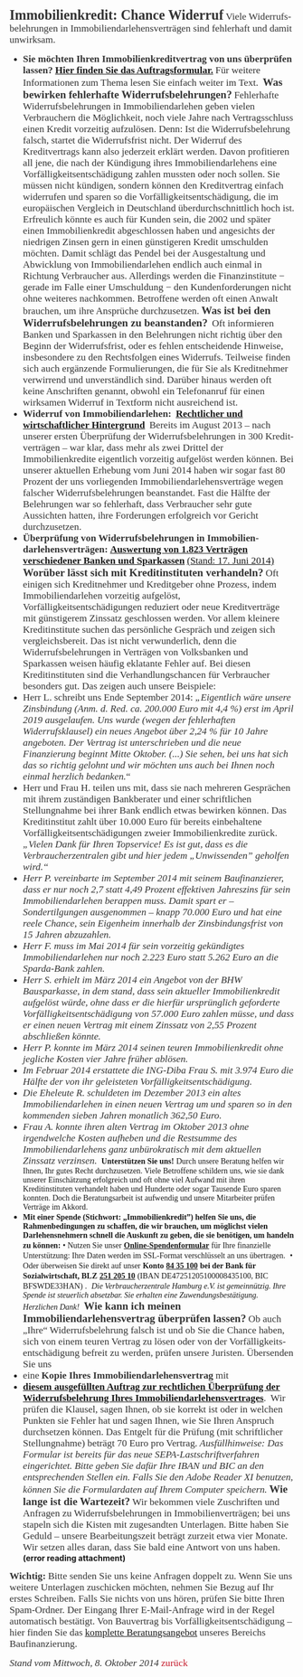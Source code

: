 <span style="font-family:Verdana-Bold;font-size:18.200000762939453pt;color:#343434ff;"><b>Immobilienkredit: Chance Widerruf</b></span>
<span style="font-family:Verdana;font-size:13pt;color:#343434ff;">Viele Widerrufs­belehrungen in Immobilien­­darlehens­­verträgen sind fehlerhaft und damit unwirksam.</span>
- <span style="font-family:Verdana-Bold;font-size:13pt;color:#343434ff;"><b>Sie möchten Ihren Immobilienkreditvertrag von uns überprüfen lassen?</b></span> <a href="http://www.vzhh.de/baufinanzierung/309894/widerrufsbelehrung-auftrag-zur-ueberpruefung.aspx" rel="noopener" class="external-link" target="_blank" style="font-family:Verdana-Bold;font-size:13pt;color:#dca0dff;"><b>Hier finden Sie das Auftrags­formular.</b></a> <span style="font-family:Verdana;font-size:13pt;color:#343434ff;">Für weitere Informationen zum Thema lesen Sie einfach weiter im Text.</span> 
<span style="font-family:Verdana-Bold;font-size:14.300000190734863pt;color:#343434ff;"><b>Was bewirken fehlerhafte Widerrufsbelehrungen?</b></span>
<span style="font-family:Verdana;font-size:13pt;color:#343434ff;">Fehlerhafte Widerrufsbelehrungen in Immobiliendarlehen geben vielen Verbrauchern die Möglichkeit, noch viele Jahre nach Vertragsschluss einen Kredit vorzeitig aufzulösen. Denn: Ist die Widerrufsbelehrung falsch, startet die Widerrufsfrist nicht. Der Widerruf des Kreditvertrags kann also jederzeit erklärt werden.</span>
<span style="font-family:Verdana;font-size:13pt;color:#343434ff;">Davon profitieren all jene, die nach der Kündigung ihres Immobilien­darlehens eine Vorfälligkeits­entschädigung zahlen mussten oder noch sollen. Sie müssen nicht kündigen, sondern können den Kreditvertrag einfach widerrufen und sparen so die Vorfälligkeitsentschädigung, die im europäischen Vergleich in Deutschland überdurch­schnittlich hoch ist. Erfreulich könnte es auch für Kunden sein, die 2002 und später einen Immobilienkredit abgeschlossen haben und angesichts der niedrigen Zinsen gern in einen günstigeren Kredit umschulden möchten. Damit schlägt das Pendel bei der Ausgestaltung und Abwicklung von Immobiliendarlehen endlich auch einmal in Richtung Verbraucher aus. Allerdings werden die Finanzinstitute − gerade im Falle einer Umschuldung − den Kundenforderungen nicht ohne weiteres nachkommen. Betroffene werden oft einen Anwalt brauchen, um ihre Ansprüche durchzusetzen.</span>
<span style="font-family:Verdana-Bold;font-size:14.300000190734863pt;color:#343434ff;"><b>Was ist bei den Widerrufsbelehrungen zu beanstanden?</b></span> 
<span style="font-family:Verdana;font-size:13pt;color:#343434ff;">Oft informieren Banken und Sparkassen in den Belehrungen nicht richtig über den Beginn der Widerrufsfrist, oder es fehlen entscheidende Hinweise, insbesondere zu den Rechtsfolgen eines Widerrufs. Teilweise finden sich auch ergänzende Formulierungen, die für Sie als Kreditnehmer verwirrend und unverständlich sind. Darüber hinaus werden oft keine Anschriften genannt, obwohl ein Telefonanruf für einen wirksamen Widerruf in Textform nicht ausreichend ist.</span>
- <span style="font-family:Verdana-Bold;font-size:13pt;color:#343434ff;"><b>Widerruf von Immobiliendarlehen:</b></span>  <a href="http://www.vzhh.de/baufinanzierung/314794/widerrufsbelehrung-wirtschaftlicher-und-rechtlicher-hintergrund.aspx" rel="noopener" class="external-link" target="_blank" style="font-family:Verdana-Bold;font-size:13pt;color:#dca0dff;"><b>Rechtlicher und wirtschaftlicher Hintergrund</b></a> 
<span style="font-family:Verdana;font-size:13pt;color:#343434ff;">Bereits im August 2013 – nach unserer ersten Überprüfung der Widerrufs­­belehrungen in 300 Kredit­verträgen – war klar, dass mehr als zwei Drittel der Immobilienkredite eigentlich vorzeitig aufgelöst werden können. Bei unserer aktuellen Erhebung vom Juni 2014 haben wir sogar fast 80 Prozent der uns vorliegenden Immobiliendarlehensverträge wegen falscher Widerrufsbelehrungen beanstandet. Fast die Hälfte der Belehrungen war so fehlerhaft, dass Verbraucher sehr gute Aussichten hatten, ihre Forderungen erfolgreich vor Gericht durchzusetzen.</span>
- <span style="font-family:Verdana-Bold;font-size:13pt;color:#343434ff;"><b>Überprüfung von Widerrufsbelehrungen in Immo­bilien­darlehens­verträgen:</b></span> <a href="http://www.vzhh.de/baufinanzierung/341621/widerrufsbelehrung-auswertung-von-1823-faellen.aspx" rel="noopener" class="external-link" target="_blank" style="font-family:Verdana-Bold;font-size:13pt;color:#dca0dff;"><b>Auswertung von 1.823 Verträgen verschiedener Banken und Sparkassen</b></a> <a href="http://www.vzhh.de/baufinanzierung/341621/widerrufsbelehrung-auswertung-von-1823-faellen.aspx" rel="noopener" class="external-link" target="_blank" style="font-family:Verdana;font-size:13pt;color:#dca0dff;">(Stand: 17. Juni 2014)</a> 
<span style="font-family:Verdana-Bold;font-size:14.300000190734863pt;color:#343434ff;"><b>Worüber lässt sich mit Kreditinstituten verhandeln?</b></span>
<span style="font-family:Verdana;font-size:13pt;color:#343434ff;">Oft einigen sich Kreditnehmer und Kreditgeber ohne Prozess, indem Immobiliendarlehen vorzeitig aufgelöst, Vorfälligkeitsentschädigungen reduziert oder neue Kreditverträge mit günstigerem Zinssatz geschlossen werden.</span>
<span style="font-family:Verdana;font-size:13pt;color:#343434ff;">Vor allem kleinere Kreditinstitute suchen das persönliche Gespräch und zeigen sich vergleichsbereit. Das ist nicht verwunderlich, denn die Widerrufsbelehrungen in Verträgen von Volksbanken und Sparkassen weisen häufig eklatante Fehler auf. Bei diesen Kreditinstituten sind die Verhandlungschancen für Verbraucher besonders gut. Das zeigen auch unsere Beispiele:</span>
- <span style="font-family:Verdana;font-size:13pt;color:#343434ff;">Herr L. schreibt uns Ende September 2014:</span> <span style="font-family:Verdana-Italic;font-size:13pt;color:#343434ff;"><i>„Eigentlich wäre unsere Zinsbindung (Anm. d. Red. ca. 200.000 Euro mit 4,4 %) erst im April 2019 ausgelaufen. Uns wurde (wegen der fehlerhaften Widerrufsklausel) ein neues Angebot über 2,24 % für 10 Jahre angeboten. Der Vertrag ist unterschrieben und die neue Finanzierung beginnt Mitte Oktober. (...) Sie sehen, bei uns hat sich das so richtig gelohnt und wir möchten uns auch bei Ihnen noch einmal herzlich bedanken.</i></span><span style="font-family:Verdana;font-size:13pt;color:#343434ff;">“</span> 
- <span style="font-family:Verdana;font-size:13pt;color:#343434ff;">Herr und Frau H. teilen uns mit, dass sie nach mehreren Gesprächen mit ihrem zuständigen Bankberater und einer schriftlichen Stellungnahme bei ihrer Bank endlich etwas bewirken können. Das Kreditinstitut zahlt über 10.000 Euro für bereits einbehaltene Vorfälligkeitsentschädigungen zweier Immobilienkredite zurück.</span> <span style="font-family:Verdana-Italic;font-size:13pt;color:#343434ff;"><i>„Vielen Dank für Ihren Topservice! Es ist gut, dass es die Verbraucherzentralen gibt und hier jedem „Unwissenden” geholfen wird.“</i></span> 
- <span style="font-family:Verdana-Italic;font-size:13pt;color:#343434ff;"><i>Herr P. vereinbarte im September 2014 mit seinem Baufinanzierer, dass er nur noch 2,7 statt 4,49 Prozent effektiven Jahreszins für sein Immobiliendarlehen berappen muss. Damit spart er – Sondertilgungen ausgenommen – knapp 70.000 Euro und hat eine reele Chance, sein Eigenheim innerhalb der Zinsbindungsfrist von 15 Jahren abzuzahlen.</i></span> 
- <span style="font-family:Verdana-Italic;font-size:13pt;color:#343434ff;"><i>Herr F. muss im Mai 2014 für sein vorzeitig gekündigtes Immobiliendarlehen nur noch 2.223 Euro statt 5.262 Euro an die Sparda-Bank zahlen.</i></span>  
- <span style="font-family:Verdana-Italic;font-size:13pt;color:#343434ff;"><i>Herr S. erhielt im März 2014 ein Angebot von der BHW Bausparkasse, in dem stand, dass sein aktueller Immobilienkredit aufgelöst würde, ohne dass er die hierfür ursprünglich geforderte Vorfälligkeitsentschädigung von 57.000 Euro zahlen müsse, und dass er einen neuen Vertrag mit einem Zinssatz von 2,55 Prozent abschließen könnte.</i></span> 
- <span style="font-family:Verdana-Italic;font-size:13pt;color:#343434ff;"><i>Herr P. konnte im März 2014 seinen teuren Immobilienkredit ohne jegliche Kosten vier Jahre früher ablösen.</i></span>  
- <span style="font-family:Verdana-Italic;font-size:13pt;color:#343434ff;"><i>Im Februar 2014 erstattete die ING-Diba Frau S. mit 3.974 Euro die Hälfte der von ihr geleisteten Vorfälligkeitsentschädigung.</i></span>  
- <span style="font-family:Verdana-Italic;font-size:13pt;color:#343434ff;"><i>Die Eheleute R. schuldeten im Dezember 2013 ein altes Immobiliendarlehen in einen neuen Vertrag um und sparen so in den kommenden sieben Jahren monatlich 362,50 Euro.</i></span> 
- <span style="font-family:Verdana-Italic;font-size:13pt;color:#343434ff;"><i>Frau A. konnte ihren alten Vertrag im Oktober 2013 ohne irgendwelche Kosten aufheben und die Restsumme des Immobiliendarlehens ganz unbürokratisch mit dem aktuellen Zinssatz verzinsen.</i></span> 
<span style="font-family:Verdana-Bold;color:#000ff;"><b>Unterstützen Sie uns!</b></span> <span style="font-family:Verdana;color:#000ff;">Durch unsere Beratung helfen wir Ihnen, Ihr gutes Recht durchzusetzen. Viele Betroffene schildern uns, wie sie dank unserer Einschätzung erfolgreich und oft ohne viel Aufwand mit ihren Kreditinstituten verhandelt haben und Hunderte oder sogar Tausende Euro sparen konnten. Doch die Beratungsarbeit ist aufwendig und unsere Mitarbeiter prüfen Verträge im Akkord.</span>
- <span style="font-family:Verdana-Bold;color:#000ff;"><b>Mit einer Spende (Stichwort: „Immobilienkredit”) helfen Sie uns, die Rahmenbedingungen zu schaffen, die wir brauchen, um möglichst vielen Darlehensnehmern schnell die Auskunft zu geben, die sie benötigen, um handeln zu können:</b></span>		<span style="font-family:Verdana;color:#000ff;">•	Nutzen Sie unser</span> <a href="https://www.vzhh.de/docs/27373/spende-online.aspx" rel="noopener" class="external-link" target="_blank" style="font-family:Verdana-Bold;color:#dca0dff;"><b>Online-Spendenformular</b></a> <span style="font-family:Verdana;color:#000ff;">für Ihre finanzielle Unterstützung: Ihre Daten werden im SSL-Format verschlüsselt an uns übertragen.</span> 
	<span style="font-family:Verdana;color:#000ff;">•	Oder überweisen Sie direkt auf unser</span> <span style="font-family:Verdana-Bold;color:#000ff;"><b>Konto</b></span> <a href="tel:84%2035%20100" rel="noopener" class="external-link" target="_blank" style="font-family:Verdana-Bold;color:#dca0dff;"><b>84 35 100</b></a> <span style="font-family:Verdana-Bold;color:#000ff;"><b>bei der Bank für Sozialwirtschaft, BLZ</b></span> <a href="tel:251%20205%2010" rel="noopener" class="external-link" target="_blank" style="font-family:Verdana-Bold;color:#dca0dff;"><b>251 205 10</b></a> <span style="font-family:Verdana;color:#000ff;">(IBAN DE47251205100008435100, BIC BFSWDE33HAN)</span> <span style="font-family:Verdana;color:#000ff;">.</span> 	<span style="font-family:Verdana-Italic;color:#000ff;"><i>Die Verbraucherzentrale Hamburg e.V. ist gemeinnützig. Ihre Spende ist steuerlich absetzbar. Sie erhalten eine Zuwendungsbestätigung. Herzlichen Dank!</i></span>
 <span style="font-family:Verdana-Bold;font-size:14.300000190734863pt;color:#343434ff;"><b>Wie kann ich meinen Immobiliendarlehensvertrag überprüfen lassen?</b></span>
<span style="font-family:Verdana;font-size:13pt;color:#343434ff;">Ob auch „Ihre“ Widerrufsbelehrung falsch ist und ob Sie die Chance haben, sich von einem teuren Vertrag zu lösen oder von der Vor­fällig­keits­ent­schädigung befreit zu werden, prüfen unsere Juristen.</span>
<span style="font-family:Verdana;font-size:13pt;color:#343434ff;">Übersenden Sie uns</span>
- <span style="font-family:Verdana;font-size:13pt;color:#343434ff;">eine</span> <span style="font-family:Verdana-Bold;font-size:13pt;color:#343434ff;"><b>Kopie Ihres Immobiliendarlehensvertrag</b></span> <span style="font-family:Verdana;font-size:13pt;color:#343434ff;">mit</span> 
- <a href="http://www.vzhh.de/baufinanzierung/309894/widerrufsbelehrung-auftrag-zur-ueberpruefung.aspx" rel="noopener" class="external-link" target="_blank" style="font-family:Verdana-Bold;font-size:13pt;color:#dca0dff;"><b>diesem ausgefüllten Auftrag zur rechtlichen Überprüfung der Widerrufsbelehrung Ihres Immobiliendarlehensvertrages</b></a><span style="font-family:Verdana;font-size:13pt;color:#343434ff;">.</span> 
<span style="font-family:Verdana;font-size:13pt;color:#343434ff;">Wir prüfen die Klausel, sagen Ihnen, ob sie korrekt ist oder in welchen Punkten sie Fehler hat und sagen Ihnen, wie Sie Ihren Anspruch durchsetzen können. Das Entgelt für die Prüfung (mit schriftlicher Stellung­nahme) beträgt 70­ Euro pro Vertrag.</span>
<span style="font-family:Verdana-Italic;font-size:13pt;color:#343434ff;"><i>Ausfüllhinweise: Das Formular ist bereits für das neue SEPA-Last­schrift­verfahren eingerichtet. Bitte geben Sie dafür Ihre IBAN und BIC an den entsprechenden Stellen ein. Falls Sie den Adobe Reader XI benutzen, können Sie die Formulardaten auf Ihrem Computer speichern.</i></span>
<span style="font-family:Verdana-Bold;font-size:14.300000190734863pt;color:#343434ff;"><b>Wie lange ist die Wartezeit?</b></span>
<span style="font-family:Verdana;font-size:13pt;color:#343434ff;">Wir bekommen viele Zuschriften und Anfragen zu Widerrufs­belehrungen in Immobilien­verträgen; bei uns stapeln sich die Kisten mit zugesandten Unterlagen. Bitte haben Sie Geduld – unsere Bearbeitungszeit beträgt zurzeit etwa vier Monate. Wir setzen alles daran, dass Sie bald eine Antwort von uns haben.</span>
 **(error reading attachment)**

<span style="font-family:Verdana-Bold;font-size:13pt;color:#343434ff;"><b>Wichtig:</b></span> <span style="font-family:Verdana;font-size:13pt;color:#343434ff;">Bitte senden Sie uns keine Anfragen doppelt zu. Wenn Sie uns weitere Unterlagen zuschicken möchten, nehmen Sie Bezug auf Ihr erstes Schreiben. Falls Sie nichts von uns hören, prüfen Sie bitte Ihren Spam-Ordner. Der Eingang Ihrer E-Mail-Anfrage wird in der Regel automatisch bestätigt.</span>
<span style="font-family:Verdana;font-size:13pt;color:#343434ff;">Von Bauvertrag bis Vorfälligkeitsentschädigung – hier finden Sie das</span> <a href="http://www.vzhh.de/baufinanzierung/3454/beratungsangebot-baufinanzierung-bauvertrag.aspx" rel="noopener" class="external-link" target="_blank" style="font-family:Verdana;font-size:13pt;color:#dca0dff;">komplette Beratungsangebot</a> <span style="font-family:Verdana;font-size:13pt;color:#343434ff;">unseres Bereichs Baufinanzierung.</span>

<p style="text-align:right;margin:0">
</p>
<span style="font-family:Verdana-Italic;font-size:13pt;color:#343434ff;"><i>Stand vom Mittwoch, 8. Oktober 2014</i></span>
<span style="font-family:Verdana;font-size:13pt;color:#c61d2dff;">zurück</span>